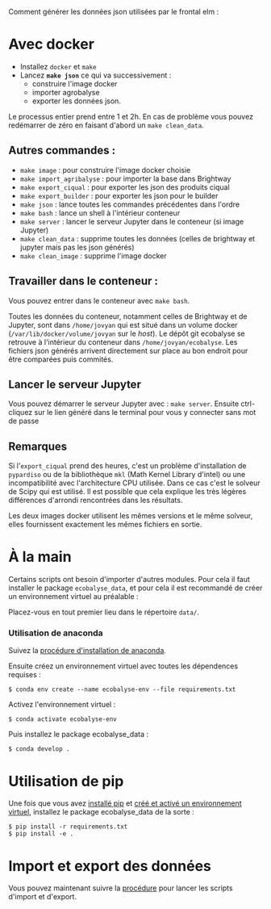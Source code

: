 Comment générer les données json utilisées par le frontal elm :

# Avec docker

* Installez `docker` et `make`
* Lancez **`make json`** ce qui va successivement :
    * construire l'image docker
    * importer agrobalyse
    * exporter les données json.

Le processus entier prend entre 1 et 2h.
En cas de problème vous pouvez redémarrer de zéro en faisant d'abord un `make clean_data`.

## Autres commandes :

* `make image` : pour construire l'image docker choisie
* `make import_agribalyse` : pour importer la base dans Brightway
* `make export_ciqual` : pour exporter les json des produits ciqual
* `make export_builder` : pour exporter les json pour le builder
* `make json` : lance toutes les commandes précédentes dans l'ordre
* `make bash` : lance un shell à l'intérieur conteneur
* `make server` : lancer le serveur Jupyter dans le conteneur (si image Jupyter)
* `make clean_data` : supprime toutes les données (celles de brightway et
  jupyter mais pas les json générés)
* `make clean_image` : supprime l'image docker

## Travailler dans le conteneur :

Vous pouvez entrer dans le conteneur avec `make bash`.

Toutes les données du conteneur, notamment celles de Brightway et de Jupyter,
sont dans `/home/jovyan` qui est situé dans un volume docker
(`/var/lib/docker/volume/jovyan` sur le *host*).  Le dépôt git ecobalyse se
retrouve à l'intérieur du conteneur dans `/home/jovyan/ecobalyse`.  Les
fichiers json générés arrivent directement sur place au bon endroit pour être
comparées puis commités.

## Lancer le serveur Jupyter

Vous pouvez démarrer le serveur Jupyter avec : `make server`. Ensuite
ctrl-cliquez sur le lien généré dans le terminal pour vous y connecter sans mot
de passe

## Remarques

Si l'`export_ciqual` prend des heures, c'est un problème d'installation de
`pypardiso` ou de la bibliothèque `mkl` (Math Kernel Library d'intel) ou une
incompatibilité avec l'architecture CPU utilisée. Dans ce cas c'est le solveur
de Scipy qui est utilisé. Il est possible que cela explique les très légères
différences d'arrondi rencontrées dans les résultats.

Les deux images docker utilisent les mêmes versions et le même solveur, elles fournissent exactement les mêmes fichiers en sortie.


# À la main

Certains scripts ont besoin d'importer d'autres modules. Pour cela il faut
installer le package `ecobalyse_data`, et pour cela il est recommandé de créer un
environnement virtuel au préalable :

Placez-vous en tout premier lieu dans le répertoire `data/`.

### Utilisation de anaconda

Suivez la [procédure d'installation de anaconda](https://docs.conda.io/projects/conda/en/latest/user-guide/install/index.html).

Ensuite créez un environnement virtuel avec toutes les dépendences requises :

    $ conda env create --name ecobalyse-env --file requirements.txt

Activez l'environnement virtuel :

    $ conda activate ecobalyse-env

Puis installez le package ecobalyse_data :

    $ conda develop .

# Utilisation de pip

Une fois que vous avez [installé
pip](https://pip.pypa.io/en/stable/installation/) et [créé et activé un
environnement
virtuel](https://packaging.python.org/en/latest/tutorials/installing-packages/#creating-and-using-virtual-environments),
installez le package ecobalyse_data de la sorte :

    $ pip install -r requirements.txt
    $ pip install -e .

# Import et export des données

Vous pouvez maintenant suivre la [procédure](food/README.md) pour lancer les scripts d'import et d'export.

